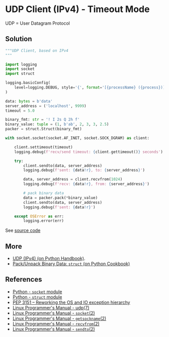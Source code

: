 # UDP Client (IPv4) - Timeout Mode

UDP = User Datagram Protocol

## Solution

```python
"""UDP Client, based on IPv4
"""

import logging
import socket
import struct

logging.basicConfig(
    level=logging.DEBUG, style='{', format='[{processName} ({process})] {message}'
)

data: bytes = b'data'
server_address = ('localhost', 9999)
timeout = 5.0

binary_fmt: str = '! I 2s Q 2h f'
binary_value: tuple = (1, b'ab', 2, 3, 3, 2.5)
packer = struct.Struct(binary_fmt)

with socket.socket(socket.AF_INET, socket.SOCK_DGRAM) as client:

    client.settimeout(timeout)
    logging.debug(f'recv/send timeout: {client.gettimeout()} seconds')

    try:
        client.sendto(data, server_address)
        logging.debug(f'sent: {data!r}, to: {server_address}')

        data, server_address = client.recvfrom(1024)
        logging.debug(f'recv: {data!r}, from: {server_address}')

        # pack binary data
        data = packer.pack(*binary_value)
        client.sendto(data, server_address)
        logging.debug(f'sent: {data!r}')

    except OSError as err:
        logging.error(err)
```

See [source code](https://github.com/leven-cn/python-cookbook/blob/main/examples/core/udp_client_ipv4_timeout.py)

## More

- [UDP (IPv4) (on Python Handbook)](https://leven-cn.github.io/python-handbook/recipes/core/udp_ipv4).
- [Pack/Unpack Binary Data: `struct` (on Python Cookbook)](struct)

## References

- [Python - `socket` module](https://docs.python.org/3/library/socket.html)
- [Python - `struct` module](https://docs.python.org/3/library/struct.html)
- [PEP 3151 – Reworking the OS and IO exception hierarchy](https://peps.python.org/pep-3151/)
- [Linux Programmer's Manual - udp(7)](https://manpages.debian.org/bullseye/manpages/udp.7.en.html)
- [Linux Programmer's Manual - `socket`(2)](https://manpages.debian.org/bullseye/manpages-dev/socket.2.en.html)
- [Linux Programmer's Manual - `getsockname`(2)](https://manpages.debian.org/bullseye/manpages-dev/getsockname.2.en.html)
- [Linux Programmer's Manual - `recvfrom`(2)](https://manpages.debian.org/bullseye/manpages-dev/recv.2.en.html)
- [Linux Programmer's Manual - `sendto`(2)](https://manpages.debian.org/bullseye/manpages-dev/send.2.en.html)
